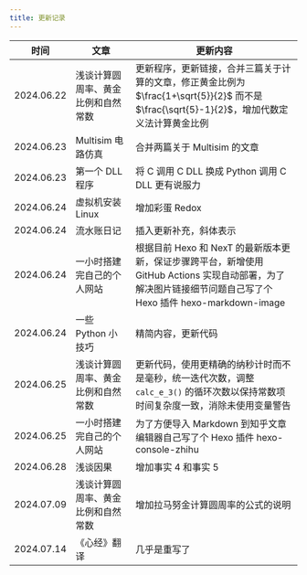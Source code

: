 ```yaml
---
title: 更新记录
---
```


| 时间       | 文章                               | 更新内容                                                                                                                                                     |
| ---------- | ---------------------------------- | ------------------------------------------------------------------------------------------------------------------------------------------------------------ |
| 2024.06.22 | 浅谈计算圆周率、黄金比例和自然常数 | 更新程序，更新链接，合并三篇关于计算的文章，修正黄金比例为 $\frac{1+\sqrt{5}}{2}$ 而不是 $\frac{\sqrt{5}-1}{2}$，增加代数定义法计算黄金比例                  |
| 2024.06.23 | Multisim 电路仿真                  | 合并两篇关于 Multisim 的文章                                                                                                                                 |
| 2024.06.23 | 第一个 DLL 程序                    | 将 C 调用 C DLL 换成 Python 调用 C DLL 更有说服力                                                                                                            |
| 2024.06.24 | 虚拟机安装 Linux                   | 增加彩蛋 Redox                                                                                                                                               |
| 2024.06.24 | 流水账日记                         | 插入更新补充，斜体表示                                                                                                                                       |
| 2024.06.24 | 一小时搭建完自己的个人网站         | 根据目前 Hexo 和 NexT 的最新版本更新，保证步骤跨平台，新增使用 GitHub Actions 实现自动部署，为了解决图片链接细节问题自己写了个 Hexo 插件 hexo-markdown-image |
| 2024.06.24 | 一些 Python 小技巧                 | 精简内容，更新代码                                                                                                                                           |
| 2024.06.25 | 浅谈计算圆周率、黄金比例和自然常数 | 更新代码，使用更精确的纳秒计时而不是毫秒，统一迭代次数，调整 `calc_e_3()` 的循环次数以保持常数项时间复杂度一致，消除未使用变量警告                           |
| 2024.06.25 | 一小时搭建完自己的个人网站         | 为了方便导入 Markdown 到知乎文章编辑器自己写了个 Hexo 插件 hexo-console-zhihu                                                                                |
| 2024.06.28 | 浅谈因果                           | 增加事实 4 和事实 5                                                                                                                                          |
| 2024.07.09 | 浅谈计算圆周率、黄金比例和自然常数 | 增加拉马努金计算圆周率的公式的说明                                                                                                                           |
| 2024.07.14 | 《心经》翻译                       | 几乎是重写了                                                                                                                                                 |
